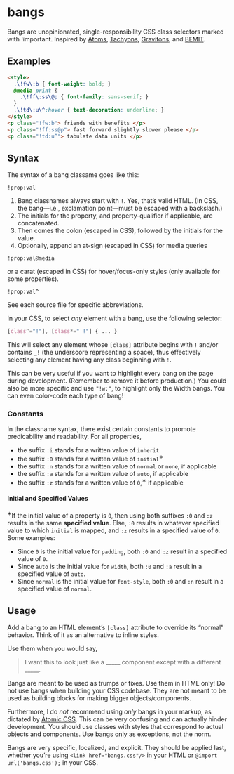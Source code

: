 # bangs
Bangs are unopinionated, single-responsibility CSS class selectors marked with !important.
Inspired by [Atoms](http://acss.io/), [Tachyons](http://tachyons.io/), [Gravitons](http://jxnblk.com/gravitons/), and [BEMIT](http://csswizardry.com/2015/08/bemit-taking-the-bem-naming-convention-a-step-further/).

## Examples


```html
<style>
  .\!fw\:b { font-weight: bold; }
  @media print {
    .\!ff\:ss\@p { font-family: sans-serif; }
  }
  .\!td\:u\^:hover { text-decoration: underline; }
</style>
<p class="!fw:b"> friends with benefits </p>
<p class="!ff:ss@p"> fast forward slightly slower please </p>
<p class="!td:u^"> tabulate data units </p>
```

## Syntax

The syntax of a bang classame goes like this:
```
!prop:val
```

1. Bang classnames always start with `!`.
  Yes, that’s valid HTML. (In CSS, the bang—i.e., exclamation point—must be escaped with a backslash.)
2. The initials for the property, and property-qualifier if applicable, are concatenated.
3. Then comes the colon (escaped in CSS), followed by the initials for the value.
4. Optionally, append an at-sign (escaped in CSS) for media queries
  ```
  !prop:val@media
  ```
  or a carat (escaped in CSS) for hover/focus-only styles (only available for some properties).
  ```
  !prop:val^
  ```

See each source file for specific abbreviations.

In your CSS, to select *any* element with a bang, use the following selector:
```css
[class^="!"], [class*=" !"] { ... }
```
This will select any element whose `[class]` attribute begins with `!` and/or contains `_!` (the underscore representing a space), thus effectively selecting any element having any class beginning with `!`.

This can be very useful if you want to highlight every bang on the page during development. (Remember to remove it before production.) You could also be more specific and use `"!w:"`, to highlight only the Width bangs. You can even color-code each type of bang!

### Constants
In the classname syntax, there exist certain constants to promote predicability and readability.
For all properties,

- the suffix `:i` stands for a written value of `inherit`
- the suffix `:0` stands for a written value of `initial`<sup>&lowast;</sup>
- the suffix `:n` stands for a written value of `normal` or `none`, if applicable
- the suffix `:a` stands for a written value of `auto`, if applicable
- the suffix `:z` stands for a written value of `0`,<sup>&lowast;</sup> if applicable

#### Initial and Specified Values

<sup>&lowast;</sup>If the initial value of a property is `0`, then using both suffixes `:0` and `:z` results in the same **specified value**. Else, `:0` results in whatever specified value to which `initial` is mapped, and `:z` results in a specified value of `0`. Some examples:

- Since `0` is the initial value for `padding`, both `:0` and `:z` result in a specified value of `0`.
- Since `auto` is the initial value for `width`, both `:0` and `:a` result in a specified value of `auto`.
- Since `normal` is the initial value for `font-style`, both `:0` and `:n` result in a specified value of `normal`.

## Usage

Add a bang to an HTML element’s `[class]` attribute to override its “normal” behavior.
Think of it as an alternative to inline styles.

Use them when you would say,

> I want this to look just like a \_\_\_\_\_ component except with a different \_\_\_\_\_.

Bangs are meant to be used as trumps or fixes. Use them in HTML only!
Do not use bangs when building your CSS codebase. They are not meant to be used as
building blocks for making bigger objects/components.

Furthermore, I do *not* recommend using *only* bangs in your markup, as dictated by
[Atomic CSS](http://acss.io/). This can be very confusing and can actually hinder development. You should
use classes with styles that correspond to actual objects and components.
Use bangs only as exceptions, not the norm.

Bangs are very specific, localized, and explicit. They should be applied last,
whether you’re using `<link href="bangs.css"/>` in your HTML or
`@import url('bangs.css');` in your CSS.
